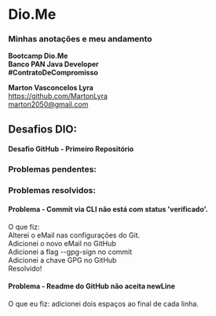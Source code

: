# Dio.Me
### Minhas anotações e meu andamento
**Bootcamp Dio.Me**  
**Banco PAN Java Developer**  
**\#ContratoDeCompromisso**  

**Marton Vasconcelos Lyra**  
https://github.com/MartonLyra  
marton2050@gmail.com  



## Desafios DIO:

#### Desafio GitHub - Primeiro Repositório


### Problemas pendentes:


### Problemas resolvidos:

#### Problema - Commit via CLI não está com status 'verificado'.

O que fiz:  
Alterei o eMail nas configurações do Git.  
Adicionei o novo eMail no GitHub  
Adicionei a flag --gpg-sign no commit  
Adicionei a chave GPG no GitHub  
Resolvido!  

#### Problema - Readme do GitHub não aceita newLine

O que eu fiz: adicionei dois espaços ao final de cada linha.

